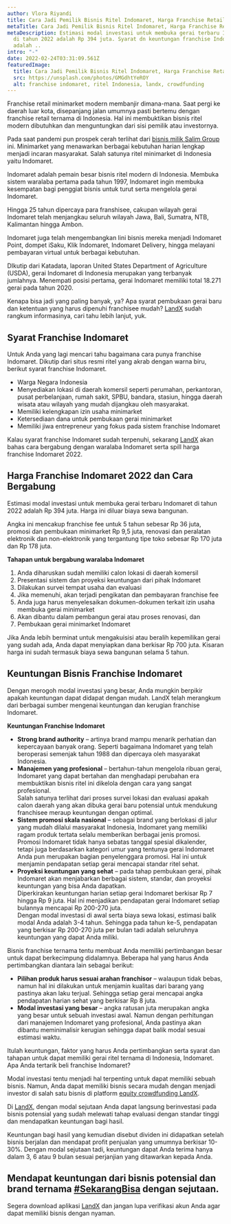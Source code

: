 ```yaml
---
author: Vlora Riyandi
title: Cara Jadi Pemilik Bisnis Ritel Indomaret, Harga Franchise Retail
metaTitle: Cara Jadi Pemilik Bisnis Ritel Indomaret, Harga Franchise Retail
metaDescription: Estimasi modal investasi untuk membuka gerai terbaru Indomaret
  di tahun 2022 adalah Rp 394 juta. Syarat dn keuntungan franchise Indomaret
  adalah ..
intro: "-"
date: 2022-02-24T03:31:09.561Z
featuredImage:
  title: Cara Jadi Pemilik Bisnis Ritel Indomaret, Harga Franchise Retail
  src: https://unsplash.com/photos/GMGdhtYeROY
  alt: franchise indomaret, ritel Indonesia, landx, crowdfunding
---
```

Franchise retail minimarket modern membanjir dimana-mana. Saat pergi ke daerah luar kota, disepanjang jalan umumnya pasti bertemu dengan franchise retail ternama di Indonesia. Hal ini membuktikan bisnis ritel modern dibutuhkan dan menguntungkan dari sisi pemilik atau investornya.

Pada saat pandemi pun prospek cerah terlihat dari [bisnis milik Salim Group](https://landx.id/blog/9-naga-atau-9-orang-terkaya-di-indonesia/) ini. Minimarket yang menawarkan berbagai kebutuhan harian lengkap menjadi incaran masyarakat. Salah satunya ritel minimarket di Indonesia yaitu Indomaret.

Indomaret adalah pemain besar bisnis ritel modern di Indonesia. Membuka sistem waralaba pertama pada tahun 1997, Indomaret ingin membuka kesempatan bagi penggiat bisnis untuk turut serta mengelola gerai Indomaret.

Hingga 25 tahun dipercaya para franshisee, cakupan wilayah gerai Indomaret telah menjangkau seluruh wilayah Jawa, Bali, Sumatra, NTB, Kalimantan hingga Ambon. 

Indomaret juga telah mengembangkan lini bisnis mereka menjadi Indomaret Point, dompet iSaku, Klik Indomaret, Indomaret Delivery, hingga melayani pembayaran virtual untuk berbagai kebutuhan. 

DIkutip dari Katadata, laporan United States Department of Agriculture (USDA), gerai Indomaret di Indonesia merupakan yang terbanyak jumlahnya. Menempati posisi pertama, gerai Indomaret memiliki total 18.271 gerai pada tahun 2020.

Kenapa bisa jadi yang paling banyak, ya? Apa syarat pembukaan gerai baru dan ketentuan yang harus dipenuhi franchisee mudah? [LandX](https://landx.id/) sudah rangkum informasinya, cari tahu lebih lanjut, yuk.

## Syarat Franchise Indomaret

Untuk Anda yang lagi mencari tahu bagaimana cara punya franchise Indomaret. Dikutip dari situs resmi ritel yang akrab dengan warna biru, berikut syarat franchise Indomaret.

* Warga Negara Indonesia
* Menyediakan lokasi di daerah komersil seperti perumahan, perkantoran, pusat perbelanjaan, rumah sakit, SPBU, bandara, stasiun, hingga daerah wisata atau wilayah yang mudah dijangkau oleh masyarakat.
* Memiliki kelengkapan izin usaha minimarket
* Ketersediaan dana untuk pembukaan gerai minimarket
* Memiliki jiwa entrepreneur yang fokus pada sistem franchise Indomaret

Kalau syarat franchise Indomaret sudah terpenuhi, sekarang [LandX](https://landx.id/) akan bahas cara bergabung dengan waralaba Indomaret serta spill harga franchise Indomaret 2022.

## Harga Franchise Indomaret 2022 dan Cara Bergabung

Estimasi modal investasi untuk membuka gerai terbaru Indomaret di tahun 2022 adalah Rp 394 juta. Harga ini diluar biaya sewa bangunan. 

Angka ini mencakup franchise fee untuk 5 tahun sebesar Rp 36 juta, promosi dan pembukaan minimarket Rp 9,5 juta, renovasi dan peralatan elektronik dan non-elektronik yang tergantung tipe toko sebesar Rp 170 juta dan Rp 178 juta. 

**Tahapan untuk bergabung waralaba Indomaret**

1. Anda diharuskan sudah memiliki calon lokasi di daerah komersil
2. Presentasi sistem dan proyeksi keuntungan dari pihak Indomaret
3. Dilakukan survei tempat usaha dan evaluasi
4. Jika memenuhi, akan terjadi pengikatan dan pembayaran franchise fee
5. Anda juga harus menyelesaikan dokumen-dokumen terkait izin usaha membuka gerai minimarket
6. Akan dibantu dalam pembangun gerai atau proses renovasi, dan
7. Pembukaan gerai minimarket Indomaret

Jika Anda lebih berminat untuk mengakuisisi atau beralih kepemilikan gerai yang sudah ada, Anda dapat menyiapkan dana berkisar Rp 700 juta. Kisaran harga ini sudah termasuk biaya sewa bangunan selama 5 tahun.

## Keuntungan Bisnis Franchise Indomaret

Dengan merogoh modal investasi yang besar, Anda mungkin berpikir apakah keuntungan dapat didapat dengan mudah. LandX telah merangkum dari berbagai sumber mengenai keuntungan dan kerugian franchise Indomaret.

**Keuntungan Franchise Indomaret** 

* **Strong brand authority** – artinya brand mampu menarik perhatian dan kepercayaan banyak orang. Seperti bagaimana Indomaret yang telah beroperasi semenjak tahun 1988 dan dipercaya oleh masyarakat Indonesia.
* **Manajemen yang profesional** – bertahun-tahun mengelola ribuan gerai, Indomaret yang dapat bertahan dan menghadapi perubahan era membuktikan bisnis ritel ini dikelola dengan cara yang sangat profesional.\
  Salah satunya terlihat dari proses survei lokasi dan evaluasi apakah calon daerah yang akan dibuka gerai baru potensial untuk mendukung franchisee meraup keuntungan dengan optimal.
* **Sistem promosi skala nasional** – sebagai brand yang berlokasi di jalur yang mudah dilalui masyarakat Indonesia, Indomaret yang memiliki ragam produk tertata selalu memberikan berbagai jenis promosi. \
  Promosi Indomaret tidak hanya sebatas tanggal spesial dikalender, tetapi juga berdasarkan kategori umur yang tentunya gerai Indomaret Anda pun merupakan bagian penyelenggara promosi. Hal ini untuk menjamin pendapatan setiap gerai mencapai standar ritel sehat.
* **Proyeksi keuntungan yang sehat** – pada tahap pembukaan gerai, pihak Indomaret akan menjabarkan berbagai sistem, standar, dan proyeksi keuntungan yang bisa Anda dapatkan.\
  Diperkirakan keuntungan harian setiap gerai Indomaret berkisar Rp 7 hingga Rp 9 juta. Hal ini menjadikan pendapatan gerai Indomaret setiap bulannya mencapai Rp 200-270 juta. \
  Dengan modal investasi di awal serta biaya sewa lokasi, estimasi balik modal Anda adalah 3-4 tahun. Sehingga pada tahun ke-5, pendapatan yang berkisar Rp 200-270 juta per bulan tadi adalah seluruhnya keuntungan yang dapat Anda miliki. 

Bisnis franchise ternama tentu membuat Anda memiliki pertimbangan besar untuk dapat berkecimpung didalamnya. Beberapa hal yang harus Anda pertimbangkan diantara lain sebagai berikut:

* **Pilihan produk harus sesuai arahan franchisor** – walaupun tidak bebas, namun hal ini dilakukan untuk menjamin kualitas dari barang yang pastinya akan laku terjual. Sehingga setiap gerai mencapai angka pendapatan harian sehat yang berkisar Rp 8 juta.
* **Modal investasi yang besar** – angka ratusan juta merupakan angka yang besar untuk sebuah investasi awal. Namun dengan perhitungan dari manajemen Indomaret yang profesional, Anda pastinya akan dibantu meminimalisir kerugian sehingga dapat balik modal sesuai estimasi waktu.

Itulah keuntungan, faktor yang harus Anda pertimbangkan serta syarat dan tahapan untuk dapat memiliki gerai ritel ternama di Indonesia, Indomaret. Apa Anda tertarik beli franchise Indomaret? 

Modal investasi tentu menjadi hal terpenting untuk dapat memiliki sebuah bisnis. Namun, Anda dapat memiliki bisnis secara mudah dengan menjadi investor di salah satu bisnis di platform [equity crowdfunding LandX](https://landx.id/). 

Di [LandX](https://landx.id/), dengan modal sejutaan Anda dapat langsung berinvestasi pada bisnis potensial yang sudah melewati tahap evaluasi dengan standar tinggi dan mendapatkan keuntungan bagi hasil.

Keuntungan bagi hasil yang kemudian disebut dividen ini didapatkan setelah bisnis berjalan dan mendapat profit penjualan yang umumnya berkisar 10-30%. Dengan modal sejutaan tadi, keuntungan dapat Anda terima hanya dalam 3, 6 atau 9 bulan sesuai perjanjian yang ditawarkan kepada Anda.

## Mendapat keuntungan dari bisnis potensial dan brand ternama [\#SekarangBisa](https://landx.id/) dengan sejutaan.

Segera download aplikasi [LandX](https://landx.id/) dan jangan lupa verifikasi akun Anda agar dapat memiliki bisnis dengan nyaman.